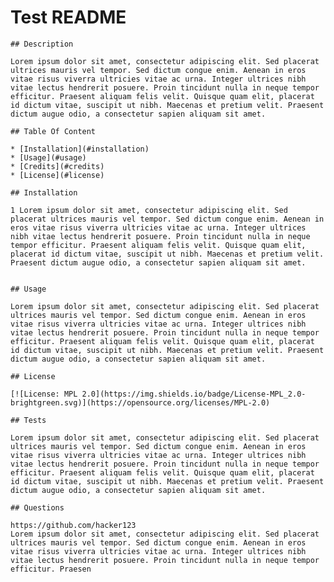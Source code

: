 # Test README
    
    ## Description 
    
    Lorem ipsum dolor sit amet, consectetur adipiscing elit. Sed placerat ultrices mauris vel tempor. Sed dictum congue enim. Aenean in eros vitae risus viverra ultricies vitae ac urna. Integer ultrices nibh vitae lectus hendrerit posuere. Proin tincidunt nulla in neque tempor efficitur. Praesent aliquam felis velit. Quisque quam elit, placerat id dictum vitae, suscipit ut nibh. Maecenas et pretium velit. Praesent dictum augue odio, a consectetur sapien aliquam sit amet.

    ## Table Of Content 

    * [Installation](#installation)
    * [Usage](#usage)
    * [Credits](#credits)
    * [License](#license)
    
    ## Installation
    
    1 Lorem ipsum dolor sit amet, consectetur adipiscing elit. Sed placerat ultrices mauris vel tempor. Sed dictum congue enim. Aenean in eros vitae risus viverra ultricies vitae ac urna. Integer ultrices nibh vitae lectus hendrerit posuere. Proin tincidunt nulla in neque tempor efficitur. Praesent aliquam felis velit. Quisque quam elit, placerat id dictum vitae, suscipit ut nibh. Maecenas et pretium velit. Praesent dictum augue odio, a consectetur sapien aliquam sit amet.
    
    
    ## Usage
    
    Lorem ipsum dolor sit amet, consectetur adipiscing elit. Sed placerat ultrices mauris vel tempor. Sed dictum congue enim. Aenean in eros vitae risus viverra ultricies vitae ac urna. Integer ultrices nibh vitae lectus hendrerit posuere. Proin tincidunt nulla in neque tempor efficitur. Praesent aliquam felis velit. Quisque quam elit, placerat id dictum vitae, suscipit ut nibh. Maecenas et pretium velit. Praesent dictum augue odio, a consectetur sapien aliquam sit amet.
    
    ## License
    
    [![License: MPL 2.0](https://img.shields.io/badge/License-MPL_2.0-brightgreen.svg)](https://opensource.org/licenses/MPL-2.0)
    
    ## Tests
    
    Lorem ipsum dolor sit amet, consectetur adipiscing elit. Sed placerat ultrices mauris vel tempor. Sed dictum congue enim. Aenean in eros vitae risus viverra ultricies vitae ac urna. Integer ultrices nibh vitae lectus hendrerit posuere. Proin tincidunt nulla in neque tempor efficitur. Praesent aliquam felis velit. Quisque quam elit, placerat id dictum vitae, suscipit ut nibh. Maecenas et pretium velit. Praesent dictum augue odio, a consectetur sapien aliquam sit amet.
    
    ## Questions
    
    https://github.com/hacker123
    Lorem ipsum dolor sit amet, consectetur adipiscing elit. Sed placerat ultrices mauris vel tempor. Sed dictum congue enim. Aenean in eros vitae risus viverra ultricies vitae ac urna. Integer ultrices nibh vitae lectus hendrerit posuere. Proin tincidunt nulla in neque tempor efficitur. Praesen
    
